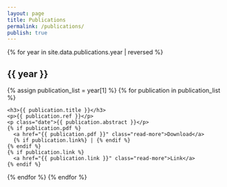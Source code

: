 ```yaml
---
layout: page
title: Publications
permalink: /publications/
publish: true
---
```



{% for year in site.data.publications.year | reversed %}

  <h2>{{ year }}</h2>

  {% assign publication_list = year[1] %}
  {% for publication in publication_list %}

    <h3>{{ publication.title }}</h3>
    <p>{{ publication.ref }}</p>
    <p class="date">{{ publication.abstract }}</p>
    {% if publication.pdf %} 
      <a href="{{ publication.pdf }}" class="read-more">Download</a>
      {% if publication.link%} | {% endif %}
    {% endif %}
    {% if publication.link %} 
      <a href="{{ publication.link }}" class="read-more">Link</a>
    {% endif %}
  {% endfor %}
{% endfor %}

[//]: # ( ## Teaching documents )


